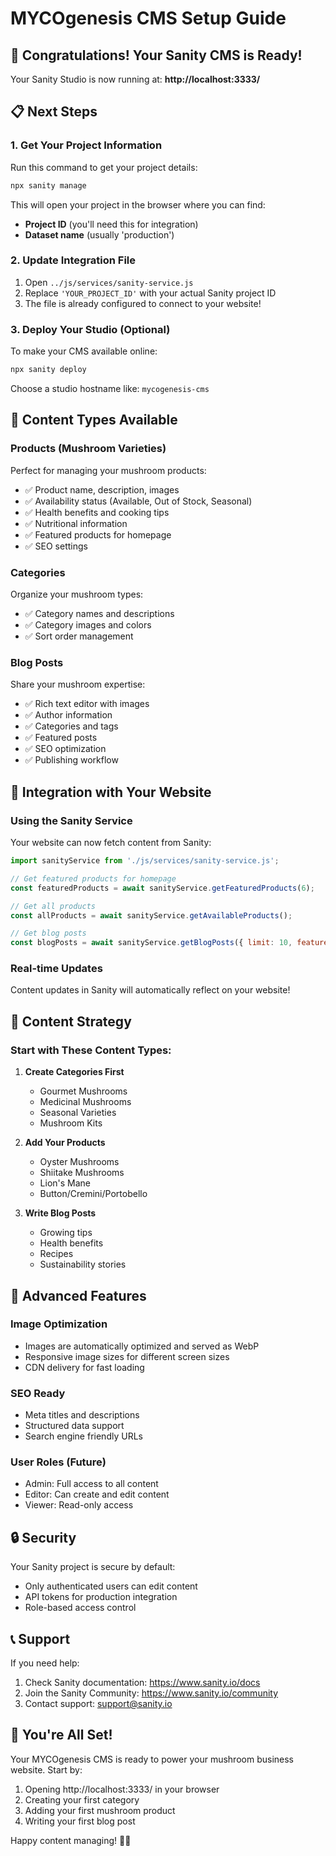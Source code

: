 # MYCOgenesis CMS Setup Guide

## 🎉 Congratulations! Your Sanity CMS is Ready!

Your Sanity Studio is now running at: **http://localhost:3333/**

## 📋 Next Steps

### 1. Get Your Project Information
Run this command to get your project details:
```bash
npx sanity manage
```

This will open your project in the browser where you can find:
- **Project ID** (you'll need this for integration)
- **Dataset name** (usually 'production')

### 2. Update Integration File
1. Open `../js/services/sanity-service.js`
2. Replace `'YOUR_PROJECT_ID'` with your actual Sanity project ID
3. The file is already configured to connect to your website!

### 3. Deploy Your Studio (Optional)
To make your CMS available online:
```bash
npx sanity deploy
```
Choose a studio hostname like: `mycogenesis-cms`

## 🍄 Content Types Available

### Products (Mushroom Varieties)
Perfect for managing your mushroom products:
- ✅ Product name, description, images
- ✅ Availability status (Available, Out of Stock, Seasonal)
- ✅ Health benefits and cooking tips
- ✅ Nutritional information
- ✅ Featured products for homepage
- ✅ SEO settings

### Categories
Organize your mushroom types:
- ✅ Category names and descriptions
- ✅ Category images and colors
- ✅ Sort order management

### Blog Posts
Share your mushroom expertise:
- ✅ Rich text editor with images
- ✅ Author information
- ✅ Categories and tags
- ✅ Featured posts
- ✅ SEO optimization
- ✅ Publishing workflow

## 🔧 Integration with Your Website

### Using the Sanity Service
Your website can now fetch content from Sanity:

```javascript
import sanityService from './js/services/sanity-service.js';

// Get featured products for homepage
const featuredProducts = await sanityService.getFeaturedProducts(6);

// Get all products
const allProducts = await sanityService.getAvailableProducts();

// Get blog posts
const blogPosts = await sanityService.getBlogPosts({ limit: 10, featured: true });
```

### Real-time Updates
Content updates in Sanity will automatically reflect on your website!

## 🎯 Content Strategy

### Start with These Content Types:

1. **Create Categories First**
   - Gourmet Mushrooms
   - Medicinal Mushrooms  
   - Seasonal Varieties
   - Mushroom Kits

2. **Add Your Products**
   - Oyster Mushrooms
   - Shiitake Mushrooms
   - Lion's Mane
   - Button/Cremini/Portobello

3. **Write Blog Posts**
   - Growing tips
   - Health benefits
   - Recipes
   - Sustainability stories

## 🚀 Advanced Features

### Image Optimization
- Images are automatically optimized and served as WebP
- Responsive image sizes for different screen sizes
- CDN delivery for fast loading

### SEO Ready
- Meta titles and descriptions
- Structured data support
- Search engine friendly URLs

### User Roles (Future)
- Admin: Full access to all content
- Editor: Can create and edit content
- Viewer: Read-only access

## 🔒 Security

Your Sanity project is secure by default:
- Only authenticated users can edit content
- API tokens for production integration
- Role-based access control

## 📞 Support

If you need help:
1. Check Sanity documentation: https://www.sanity.io/docs
2. Join the Sanity Community: https://www.sanity.io/community
3. Contact support: support@sanity.io

## 🎊 You're All Set!

Your MYCOgenesis CMS is ready to power your mushroom business website. Start by:
1. Opening http://localhost:3333/ in your browser
2. Creating your first category
3. Adding your first mushroom product
4. Writing your first blog post

Happy content managing! 🍄✨
